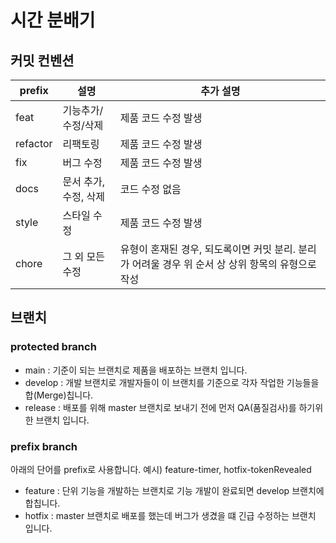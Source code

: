 # 시간 분배기

## 커밋 컨벤션
prefix | 설명 | 추가 설명
-- | -- | --
feat | 기능추가/수정/삭제 | 제품 코드 수정 발생
refactor | 리팩토링 | 제품 코드 수정 발생
fix | 버그 수정 | 제품 코드 수정 발생
docs | 문서 추가, 수정, 삭제 | 코드 수정 없음
style | 스타일 수정 | 제품 코드 수정 발생
chore | 그 외 모든 수정 | 유형이 혼재된 경우, 되도록이면 커밋 분리. 분리가 어려울 경우 위 순서 상 상위 항목의 유형으로 작성
 
## 브랜치
### protected branch
- main : 기준이 되는 브랜치로 제품을 배포하는 브랜치 입니다.
- develop : 개발 브랜치로 개발자들이 이 브랜치를 기준으로 각자 작업한 기능들을 합(Merge)칩니다.
- release : 배포를 위해 master 브랜치로 보내기 전에 먼저 QA(품질검사)를 하기위한 브랜치 입니다.
### prefix branch
아래의 단어를 prefix로 사용합니다. 예시) feature-timer, hotfix-tokenRevealed
- feature : 단위 기능을 개발하는 브랜치로 기능 개발이 완료되면 develop 브랜치에 합칩니다.
- hotfix : master 브랜치로 배포를 했는데 버그가 생겼을 떄 긴급 수정하는 브랜치 입니다.
